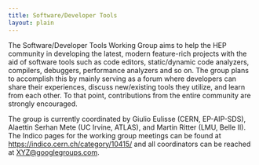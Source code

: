 ```yaml
---
title: Software/Developer Tools 
layout: plain
---
```


The Software/Developer Tools Working Group aims to help the HEP community in developing the latest, modern feature-rich projects
with the aid of software tools such as code editors, static/dynamic code analyzers, compilers, debuggers, performance analyzers and so on.
The group plans to accomplish this by mainly serving as a forum where developers can share their experiences, discuss new/existing tools they utilize,
and learn from each other. To that point, contributions from the entire community are strongly encouraged.

The group is currently coordinated by Giulio Eulisse (CERN, EP-AIP-SDS), Alaettin Serhan Mete (UC Irvine, ATLAS), and Martin Ritter (LMU, Belle II).
The Indico pages for the working group meetings can be found at <https://indico.cern.ch/category/10415/> and
all coordinators can be reached at <XYZ@googlegroups.com>.
